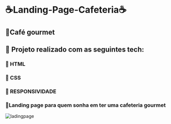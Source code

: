 # ☕Landing-Page-Cafeteria☕
 
 ## 🔴Café gourmet

 ## 🔴 Projeto realizado com as seguintes tech:
 
 ### 🤩 HTML
 ### 🤩 CSS
 ### 🤩 RESPONSIVIDADE

 ### 🔴Landing page para quem sonha em ter uma cafeteria gourmet
 
 ![ladingpage](https://user-images.githubusercontent.com/101433053/191014747-d5cf11ad-f087-4322-9b19-dcc84fc91673.png)


